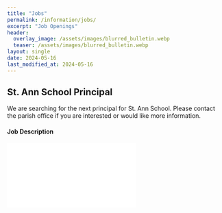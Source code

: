 ```yaml
---
title: "Jobs"
permalink: /information/jobs/
excerpt: "Job Openings"
header:
  overlay_image: /assets/images/blurred_bulletin.webp
  teaser: /assets/images/blurred_bulletin.webp
layout: single
date: 2024-05-16
last_modified_at: 2024-05-16
---
```


## St. Ann School Principal

We are searching for the next principal for St. Ann School. Please contact the parish office if you are interested or would like more information.

#### Job Description

<embed src="/assets/documents/St-Ann-School-Principal-Position.pdf" type="application/pdf"/>
